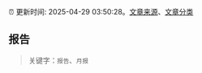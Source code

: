 :alarm_clock: 更新时间: 2025-04-29 03:50:28。[文章来源](/README.md)、[文章分类](/TAGS.md)

## 报告


> 关键字：`报告`、`月报`



